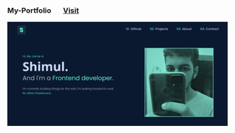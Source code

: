 ### My-Portfolio &nbsp;&nbsp;&nbsp;&nbsp;&nbsp; [Visit](https://shimulmendes.com/)

<img src="image/Screenshot-page.png" width="900px">
